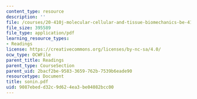 ```yaml
---
content_type: resource
description: ''
file: /courses/20-410j-molecular-cellular-and-tissue-biomechanics-be-410j-spring-2003/9087ebedd32c9d624ea3be04082bcc00_sonin.pdf
file_size: 395589
file_type: application/pdf
learning_resource_types:
- Readings
license: https://creativecommons.org/licenses/by-nc-sa/4.0/
ocw_type: OCWFile
parent_title: Readings
parent_type: CourseSection
parent_uid: 2bacf2be-9583-3659-762b-7539b6eade90
resourcetype: Document
title: sonin.pdf
uid: 9087ebed-d32c-9d62-4ea3-be04082bcc00
---
```

